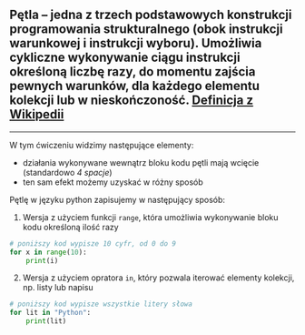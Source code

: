 ## Pętla – jedna z trzech podstawowych konstrukcji programowania strukturalnego (obok instrukcji warunkowej i instrukcji wyboru). Umożliwia cykliczne wykonywanie ciągu instrukcji określoną liczbę razy, do momentu zajścia pewnych warunków, dla każdego elementu kolekcji lub w nieskończoność.  [Definicja z Wikipedii](https://pl.wikipedia.org/wiki/P%C4%99tla_(informatyka))

----
W tym ćwiczeniu widzimy następujące elementy:
* działania wykonywane wewnątrz bloku kodu pętli mają wcięcie (standardowo *4 spacje*)
* ten sam efekt możemy uzyskać w różny sposób

Pętlę w języku python zapisujemy w następujący sposób:

1) Wersja z użyciem funkcji `range`, która umożliwia wykonywanie bloku kodu określoną ilość razy

```python
# poniższy kod wypisze 10 cyfr, od 0 do 9
for x in range(10):
    print(i)
```

2) Wersja z użyciem opratora `in`, który pozwala iterować elementy kolekcji, np. listy lub napisu

```python
# poniższy kod wypisze wszystkie litery słowa
for lit in "Python":
    print(lit)
```

